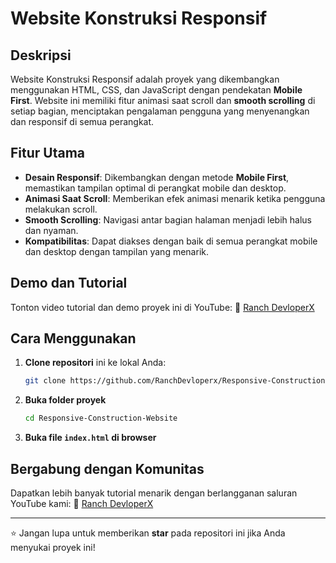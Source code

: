 # Website Konstruksi Responsif

## Deskripsi
Website Konstruksi Responsif adalah proyek yang dikembangkan menggunakan HTML, CSS, dan JavaScript dengan pendekatan **Mobile First**. Website ini memiliki fitur animasi saat scroll dan **smooth scrolling** di setiap bagian, menciptakan pengalaman pengguna yang menyenangkan dan responsif di semua perangkat.

## Fitur Utama
- **Desain Responsif**: Dikembangkan dengan metode **Mobile First**, memastikan tampilan optimal di perangkat mobile dan desktop.
- **Animasi Saat Scroll**: Memberikan efek animasi menarik ketika pengguna melakukan scroll.
- **Smooth Scrolling**: Navigasi antar bagian halaman menjadi lebih halus dan nyaman.
- **Kompatibilitas**: Dapat diakses dengan baik di semua perangkat mobile dan desktop dengan tampilan yang menarik.

## Demo dan Tutorial
Tonton video tutorial dan demo proyek ini di YouTube:
🔗 [Ranch DevloperX](https://www.youtube.com/@ranchdevloperx)

## Cara Menggunakan
1. **Clone repositori** ini ke lokal Anda:
   ```bash
   git clone https://github.com/RanchDevloperx/Responsive-Construction-Website
   ```
2. **Buka folder proyek**
   ```bash
   cd Responsive-Construction-Website
   ```
3. **Buka file `index.html` di browser**

## Bergabung dengan Komunitas
Dapatkan lebih banyak tutorial menarik dengan berlangganan saluran YouTube kami:
🔗 [Ranch DevloperX](https://www.youtube.com/@ranchdevloperx)

---

⭐ Jangan lupa untuk memberikan **star** pada repositori ini jika Anda menyukai proyek ini!
